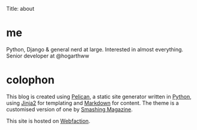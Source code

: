 Title: about

# me

Python, Django & general nerd at large. Interested in almost everything. Senior developer at @hogarthww

# colophon

This blog is created using [Pelican](http://docs.notmyidea.org/alexis/pelican/), a static site generator written in [Python](http://python.org), using [Jinja2](http://jinja.pocoo.org) for templating and [Markdown](http://freewisdom.org/projects/python-markdown/) for content. The theme is a customised version of one by [Smashing Magazine](http://coding.smashingmagazine.com/2009/08/04/designing-a-html-5-layout-from-scratch/).

This site is hosted on [Webfaction][webfaction].

[webfaction]: http://www.webfaction.com/services/hosting?affiliate=viner "Disclosure: affiliate link"
